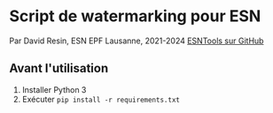 # Script de watermarking pour ESN
Par David Resin, ESN EPF Lausanne, 2021-2024
[ESNTools sur GitHub](https://www.github.com/DavidResin/esntools)

## Avant l'utilisation

1. Installer Python 3
2. Exécuter `pip install -r requirements.txt`
